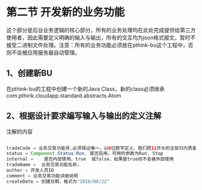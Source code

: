 # 第二节 开发新的业务功能

这个部分是后台业务逻辑的核心部分，所有的业务处理均在此处完成提供给第三方使用者，因此需要定义明确的输入与输出，所有的交互均为json格式报文，暂时不接受二进制文件处理。注意：所有的业务功能必须放在pthink-bu这个工程中，否则不会被应用服务器自动管理。

## 1、创建新BU

在pthink-bu的工程中创建一个新的Java Class，新的class必须继承com.pthink.cloudapp.standard.abstracts.Atom

## 2、根据设计要求编写输入与输出的定义注解

注解的内容

```java

tradeCode = 业务交易功能号,必须保证唯一，以6位数字定义，我们把11开头的全部归为质量类系统
status = Component.Status.Run, 是否启用，可用的参数为Run, Stop
internal =    是否内部使用，true  或false，如果是true则不会被外部使用
tradeName =  业务交易功能名称，
author = 开发人员ID
comment = 业务交易功能详细说明
createDate = 创建日期，格式为"2016/08/22"   
```



